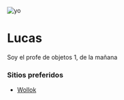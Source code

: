 ![yo](./assets/foto.jpg)


# Lucas

Soy el profe de objetos 1, de la mañana

### Sitios preferidos
* [Wollok](https://wollok.org)

